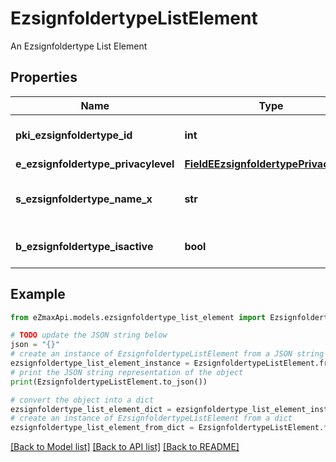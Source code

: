 # EzsignfoldertypeListElement

An Ezsignfoldertype List Element

## Properties

Name | Type | Description | Notes
------------ | ------------- | ------------- | -------------
**pki_ezsignfoldertype_id** | **int** | The unique ID of the Ezsignfoldertype. | 
**e_ezsignfoldertype_privacylevel** | [**FieldEEzsignfoldertypePrivacylevel**](FieldEEzsignfoldertypePrivacylevel.md) |  | 
**s_ezsignfoldertype_name_x** | **str** | The name of the Ezsignfoldertype in the language of the requester | 
**b_ezsignfoldertype_isactive** | **bool** | Whether the Ezsignfoldertype is active or not | 

## Example

```python
from eZmaxApi.models.ezsignfoldertype_list_element import EzsignfoldertypeListElement

# TODO update the JSON string below
json = "{}"
# create an instance of EzsignfoldertypeListElement from a JSON string
ezsignfoldertype_list_element_instance = EzsignfoldertypeListElement.from_json(json)
# print the JSON string representation of the object
print(EzsignfoldertypeListElement.to_json())

# convert the object into a dict
ezsignfoldertype_list_element_dict = ezsignfoldertype_list_element_instance.to_dict()
# create an instance of EzsignfoldertypeListElement from a dict
ezsignfoldertype_list_element_from_dict = EzsignfoldertypeListElement.from_dict(ezsignfoldertype_list_element_dict)
```
[[Back to Model list]](../README.md#documentation-for-models) [[Back to API list]](../README.md#documentation-for-api-endpoints) [[Back to README]](../README.md)


